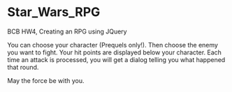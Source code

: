 # Star_Wars_RPG
BCB HW4, Creating an RPG using JQuery

You can choose your character (Prequels only!).  Then choose the enemy you want to fight.
Your hit points are displayed below your character.  Each time an attack is processed, you will get a dialog telling you what happened that round.

May the force be with you.
